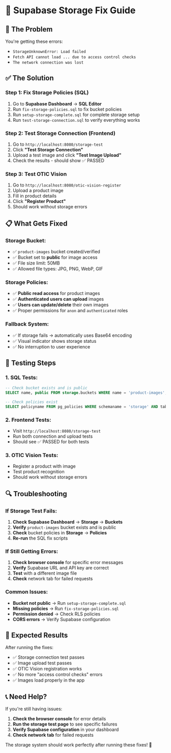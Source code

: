 # 🔧 Supabase Storage Fix Guide

## 🚨 **The Problem**
You're getting these errors:
- `StorageUnknownError: Load failed`
- `Fetch API cannot load ... due to access control checks`
- `The network connection was lost`

## ✅ **The Solution**

### **Step 1: Fix Storage Policies (SQL)**
1. Go to **Supabase Dashboard** → **SQL Editor**
2. Run `fix-storage-policies.sql` to fix bucket policies
3. Run `setup-storage-complete.sql` for complete storage setup
4. Run `test-storage-connection.sql` to verify everything works

### **Step 2: Test Storage Connection (Frontend)**
1. Go to `http://localhost:8080/storage-test`
2. Click **"Test Storage Connection"**
3. Upload a test image and click **"Test Image Upload"**
4. Check the results - should show ✅ PASSED

### **Step 3: Test OTIC Vision**
1. Go to `http://localhost:8080/otic-vision-register`
2. Upload a product image
3. Fill in product details
4. Click **"Register Product"**
5. Should work without storage errors

## 📋 **What Gets Fixed**

### **Storage Bucket:**
- ✅ `product-images` bucket created/verified
- ✅ Bucket set to **public** for image access
- ✅ File size limit: 50MB
- ✅ Allowed file types: JPG, PNG, WebP, GIF

### **Storage Policies:**
- ✅ **Public read access** for product images
- ✅ **Authenticated users can upload** images
- ✅ **Users can update/delete** their own images
- ✅ Proper permissions for `anon` and `authenticated` roles

### **Fallback System:**
- ✅ If storage fails → automatically uses Base64 encoding
- ✅ Visual indicator shows storage status
- ✅ No interruption to user experience

## 🧪 **Testing Steps**

### **1. SQL Tests:**
```sql
-- Check bucket exists and is public
SELECT name, public FROM storage.buckets WHERE name = 'product-images';

-- Check policies exist
SELECT policyname FROM pg_policies WHERE schemaname = 'storage' AND tablename = 'objects';
```

### **2. Frontend Tests:**
- Visit `http://localhost:8080/storage-test`
- Run both connection and upload tests
- Should see ✅ PASSED for both tests

### **3. OTIC Vision Tests:**
- Register a product with image
- Test product recognition
- Should work without storage errors

## 🔍 **Troubleshooting**

### **If Storage Test Fails:**
1. **Check Supabase Dashboard** → **Storage** → **Buckets**
2. **Verify** `product-images` bucket exists and is public
3. **Check** bucket policies in **Storage** → **Policies**
4. **Re-run** the SQL fix scripts

### **If Still Getting Errors:**
1. **Check browser console** for specific error messages
2. **Verify** Supabase URL and API key are correct
3. **Test** with a different image file
4. **Check** network tab for failed requests

### **Common Issues:**
- **Bucket not public** → Run `setup-storage-complete.sql`
- **Missing policies** → Run `fix-storage-policies.sql`
- **Permission denied** → Check RLS policies
- **CORS errors** → Verify Supabase configuration

## 🎯 **Expected Results**

After running the fixes:
- ✅ Storage connection test passes
- ✅ Image upload test passes
- ✅ OTIC Vision registration works
- ✅ No more "access control checks" errors
- ✅ Images load properly in the app

## 📞 **Need Help?**

If you're still having issues:
1. **Check the browser console** for error details
2. **Run the storage test page** to see specific failures
3. **Verify Supabase configuration** in your dashboard
4. **Check network tab** for failed requests

The storage system should work perfectly after running these fixes! 🚀


